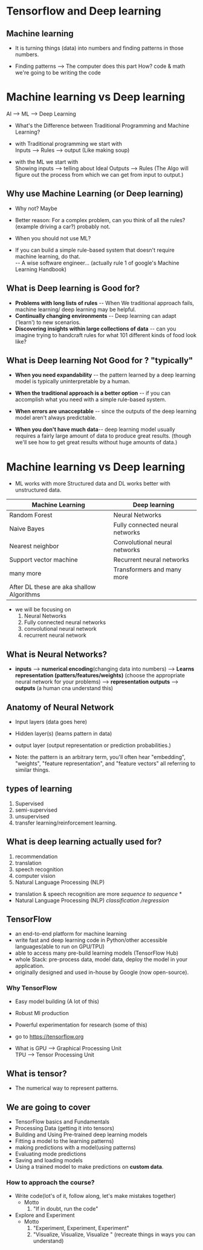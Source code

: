 # Tensorflow and Deep learning

## Machine learning
- It is turning things (data) into numbers and finding patterns in those numbers.

- Finding patterns --> The computer does this part How? 
code & math we're going to be writing the code 

# Machine learning vs Deep learning 

AI --> ML --> Deep Learning
- What's the Difference between Traditional Programming and Machine Learning?

- with Traditional programming we start with <br> Inputs --> Rules --> output (Like making soup)

- with the ML we start with <br> Showing inputs --> telling about Ideal Outputs --> Rules  (The Algo will figure out the process from which we can get from input to output.) 


## Why use Machine Learning (or Deep learning)

- Why not? Maybe
- Better reason: For a complex problem, can you think of all the rules? (example driving a car?) probably not.

- When you should not use ML?
- If you can build a simple rule-based system that doesn't require machine learning, do that.<br>-- A wise software engineer... (actually rule 1 of google's Machine Learning Handbook)

## What is Deep learning is Good for?

- **Problems with long lists of rules** -- When We traditional approach fails, machine learning/ deep learning may be helpful. 
- **Continually changing environments**  -- Deep learning can adapt ('learn') to new scenarios.
- **Discovering insights within large collections of data** --  can you imagine trying to handcraft rules for what 101 different kinds of food look like?

## What is Deep learning Not Good for ? "typically"

- **When you need expandability** --  the pattern learned by a deep learning model is typically uninterpretable by a human.

- **When the traditional approach is a better option** -- if you can accomplish what you need with a simple rule-based system.

- **When errors are unacceptable** -- since the outputs of the deep learning model aren't always predictable.

- **When you don't have much data**-- deep learning model usually requires a fairly large amount of data to produce great results. (though we'll see how to get great results without huge amounts of data.)

# Machine learning vs Deep learning 

- ML works with more Structured data and DL works better with unstructured data.

| Machine Learning  |       Deep learning |
| --------          |              ------ |
|  Random Forest    | Neural Networks     |
|  Naive Bayes      |  Fully connected neural networks              |
| Nearest neighbor  |   Convolutional neural networks             |
|  Support vector machine |  Recurrent neural networks             |
| many more       |  Transformers and many more       |
| After DL these are aka shallow Algorithms  |         |

- we will be focusing on 
    1. Neural Networks
    2. Fully connected neural networks 
    3. convolutional neural network
    4. recurrent neural network


## What is Neural Networks?

- **inputs** --> **numerical encoding**(changing data into numbers) -->  **Learns representation (patters/features/weights)** (choose the appropriate neural network for your problems) --> **representation outputs** --> **outputs** (a human cna understand this)


## Anatomy of Neural Network

- Input layers (data goes here)
- Hidden layer(s) (learns pattern in data)
- output layer (output representation or prediction probabilities.)

- Note: the pattern is an arbitrary term, you'll often hear "embedding", "weights", "feature representation", and "feature vectors" all referring to similar things.

## types of learning 

1. Supervised 
2. semi-supervised 
3.  unsupervised 
4. transfer learning/reinforcement learning.

## What is deep learning actually used for?

1. recommendation
2. translation 
3. speech recognition
4. computer vision 
5. Natural Language Processing (NLP)

- translation & speech recognition are more *sequence to sequence* *
- Natural Language Processing (NLP) *classification /regression*

## TensorFlow
- an end-to-end platform for machine learning 
- write fast and deep learning code in Python/other accessible languages(able to run on GPU/TPU)
- able to access many pre-build learning models (TensorFlow Hub)
- whole Stack: pre-process data, model data, deploy the model in your application.
- originally designed and used in-house by Google (now  open-source).

### Why TensorFlow
 - Easy model building (A lot of this) 
 - Robust Ml production 
 - Powerful experimentation for research (some of this)

 - go to https://tensorflow.org

- What is GPU --> Graphical Processing Unit
<br>TPU --> Tensor Processing Unit

## What is tensor?

 - The numerical way to represent patterns. 

## We are going to cover
 - TensorFlow basics and Fundamentals 
 - Processing Data (getting it into tensors)
 - Building and Using Pre-trained deep learning models 
 - Fitting a model to the learning patterns)
 - making predictions with a model(using patterns)
 - Evaluating mode predictions
 - Saving and loading models
 - Using a trained model to make predictions on **custom data**.

### How  to approach the course?

- Write code(lot's of it, follow along, let's make mistakes together)
    - Motto 
         1. "If in doubt, run the code" 
-  Explore and Experiment
    - Motto 
        1. "Experiment, Experiment, Experiment"
        2. "Visualize, Visualize, Visualize " (recreate things in ways you can understand) 




